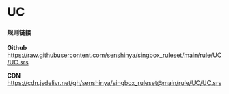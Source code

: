 # UC

#### 规则链接

**Github**
https://raw.githubusercontent.com/senshinya/singbox_ruleset/main/rule/UC/UC.srs

**CDN**
https://cdn.jsdelivr.net/gh/senshinya/singbox_ruleset@main/rule/UC/UC.srs